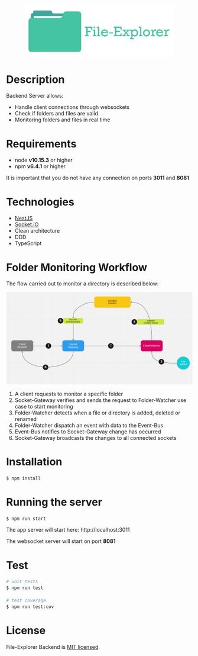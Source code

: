 <p align="center">
  <img src="../assets/logo.png" width="400" alt="File-Explorer Logo" />
</p>

# Description

Backend Server allows:

- Handle client connections through websockets
- Check if folders and files are valid
- Monitoring folders and files in real time

# Requirements

- node **v10.15.3** or higher
- npm **v6.4.1** or higher

It is important that you do not have any connection on ports **3011** and **8081**

# Technologies

- [NestJS](https://nestjs.com/)
- [Socket.IO](https://socket.io/)
- Clean architecture
- DDD
- TypeScript

# Folder Monitoring Workflow

The flow carried out to monitor a directory is described below:

<img src="../assets/diagram-backend.png" width="1000" />

1. A client requests to monitor a specific folder
2. Socket-Gateway verifies and sends the request to Folder-Watcher use case to start monitoring
3. Folder-Watcher detects when a file or directory is added, deleted or renamed
4. Folder-Watcher dispatch an event with data to the Event-Bus
5. Event-Bus notifies to Socket-Gateway change has occurred
6. Socket-Gateway broadcasts the changes to all connected sockets

# Installation

```bash
$ npm install
```

# Running the server

```bash
$ npm run start
```

The app server will start here: http://localhost:3011

The websocket server will start on port **8081**

# Test

```bash
# unit tests
$ npm run test

# test coverage
$ npm run test:cov
```

# License

File-Explorer Backend is [MIT licensed](LICENSE).